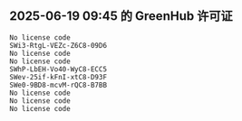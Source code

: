 ## 2025-06-19 09:45 的 GreenHub 许可证
```
No license code
SWi3-RtgL-VEZc-Z6C8-09D6
No license code
No license code
SWhP-LbEH-Vo40-WyC8-ECC5
SWev-25if-kFnI-xtC8-D93F
SWe0-9BD8-mcvM-rQC8-B7BB
No license code
No license code
No license code
```
